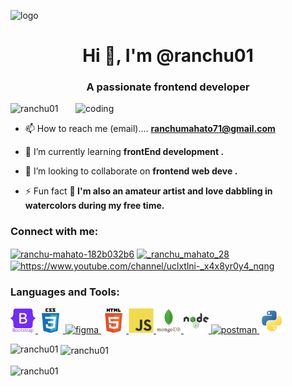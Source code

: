 ![logo]()

<h1 align="center">Hi 👋, I'm @ranchu01</h1>
<h3 align="center">A passionate frontend developer</h3>

<img align="right" alt="coding" width="400" src="https://miro.medium.com/v2/resize:fit:640/format:webp/1*ubCR6WyFNthQVQ9D4AIO9g.gif">

<p align="left"> <img src="https://komarev.com/ghpvc/?username=ranchu01&label=Profile%20views&color=0e75b6&style=flat" alt="ranchu01" /> </p>

- 📫 How to reach me (email).... **ranchumahato71@gmail.com**

- 🌱 I’m currently learning **frontEnd development .**

- 👯 I’m looking to collaborate on **frontend web deve .**

- ⚡ Fun fact **🎨 I'm also an amateur artist and love dabbling in watercolors during my free time.**

<h3 align="left">Connect with me:</h3>
<p align="left">
<a href="https://linkedin.com/in/ranchu-mahato-182b032b6" target="blank"><img align="center" src="https://raw.githubusercontent.com/rahuldkjain/github-profile-readme-generator/master/src/images/icons/Social/linked-in-alt.svg" alt="ranchu-mahato-182b032b6" height="30" width="40" /></a>
<a href="https://instagram.com/_ranchu_mahato_28" target="blank"><img align="center" src="https://raw.githubusercontent.com/rahuldkjain/github-profile-readme-generator/master/src/images/icons/Social/instagram.svg" alt="_ranchu_mahato_28" height="30" width="40" /></a>
<a href="https://www.youtube.com/c/https://www.youtube.com/channel/uclxtlni-_x4x8yr0y4_nqng" target="blank"><img align="center" src="https://raw.githubusercontent.com/rahuldkjain/github-profile-readme-generator/master/src/images/icons/Social/youtube.svg" alt="https://www.youtube.com/channel/uclxtlni-_x4x8yr0y4_nqng" height="30" width="40" /></a>
</p>

<h3 align="left">Languages and Tools:</h3>
<p align="left"> <a href="https://getbootstrap.com" target="_blank" rel="noreferrer"> <img src="https://raw.githubusercontent.com/devicons/devicon/master/icons/bootstrap/bootstrap-plain-wordmark.svg" alt="bootstrap" width="40" height="40"/> </a> <a href="https://www.w3schools.com/css/" target="_blank" rel="noreferrer"> <img src="https://raw.githubusercontent.com/devicons/devicon/master/icons/css3/css3-original-wordmark.svg" alt="css3" width="40" height="40"/> </a> <a href="https://www.figma.com/" target="_blank" rel="noreferrer"> <img src="https://www.vectorlogo.zone/logos/figma/figma-icon.svg" alt="figma" width="40" height="40"/> </a> <a href="https://www.w3.org/html/" target="_blank" rel="noreferrer"> <img src="https://raw.githubusercontent.com/devicons/devicon/master/icons/html5/html5-original-wordmark.svg" alt="html5" width="40" height="40"/> </a> <a href="https://developer.mozilla.org/en-US/docs/Web/JavaScript" target="_blank" rel="noreferrer"> <img src="https://raw.githubusercontent.com/devicons/devicon/master/icons/javascript/javascript-original.svg" alt="javascript" width="40" height="40"/> </a> <a href="https://www.mongodb.com/" target="_blank" rel="noreferrer"> <img src="https://raw.githubusercontent.com/devicons/devicon/master/icons/mongodb/mongodb-original-wordmark.svg" alt="mongodb" width="40" height="40"/> </a> <a href="https://nodejs.org" target="_blank" rel="noreferrer"> <img src="https://raw.githubusercontent.com/devicons/devicon/master/icons/nodejs/nodejs-original-wordmark.svg" alt="nodejs" width="40" height="40"/> </a> <a href="https://postman.com" target="_blank" rel="noreferrer"> <img src="https://www.vectorlogo.zone/logos/getpostman/getpostman-icon.svg" alt="postman" width="40" height="40"/> </a> <a href="https://www.python.org" target="_blank" rel="noreferrer"> <img src="https://raw.githubusercontent.com/devicons/devicon/master/icons/python/python-original.svg" alt="python" width="40" height="40"/> </a> </p>

<p><img align="left" src="https://github-readme-stats.vercel.app/api/top-langs?username=ranchu01&show_icons=true&locale=en&layout=compact" alt="ranchu01" /></p>

<p>&nbsp;<img align="center" src="https://github-readme-stats.vercel.app/api?username=ranchu01&show_icons=true&locale=en" alt="ranchu01" /></p>

<p><img align="center" src="https://github-readme-streak-stats.herokuapp.com/?user=ranchu01&" alt="ranchu01" /></p>
